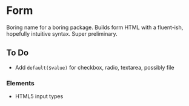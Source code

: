# Form
Boring name for a boring package. Builds form HTML with a fluent-ish, hopefully intuitive syntax. Super preliminary.

## To Do

- Add `default($value)` for checkbox, radio, textarea, possibly file

### Elements
- HTML5 input types